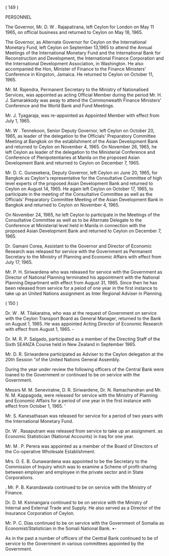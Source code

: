 ( 149 )

PERSONNEL

The Governor, Mr. D. W . Rajapatirana, left Ceylon for London on May 11 1965, on official business and returned to Ceylon on May 18, 1965.

The Governor, as Alternate Governor for Ceylon on the International Monetary Fund, left Ceylon on September 13,1965 to attend the Annual Meetings of the International Monetary Fund and the International Bank for Reconstru­ction and Development, the International Finance Corporation and the Interna­tional Development Association, in Washington. He also accompanied the Hon, Minister of Finance to the Finance Ministers' Conference in Kingston, Jamaica. He returned to Ceylon on October 11, 1965.

Mr. M. Rajendra, Permanent Secretary to the Ministry of Nationalised Services, was appointed as acting Official Member during the period Mr. H. J. Samarakkody was away to attend the Commonwealth Finance Ministers' Conference and the World Bank and Fund Meetings.

Mr. J. Tyagaraja, was re-appointed as Appointed Member with effect from July 1, 1965.

Mr. W . Tennekoon, Senior Deputy Governor, left Ceylon on October 20, 1965, as leader of the delegation to the Officials' Preparatory Committee Meeting at Bangkok on the establishment of the Asian Development Bank and returned to Ceylon on November 4, 1965. On November 26, 1965, he left Ceylon as leader of the delegation to the Ministerial Conference and Conference of Plenipotentiaries at Manila on the proposed Asian Development Bank and returned to Ceylon on December 7, 1965.

Mr. D. C. Gunesekera, Deputy Governor, left Ceylon on June 20, 1965, for Bangkok as Ceylon's representative for the Consultative Committee of high level experts of the proposed Asian Development Bank and returned to Ceylon on August 14, 1965. He again left Ceylon on October 17, 1965, to participate in the meeting of the Consultative Committee as well as the Officials' Preparatory Committee Meeting of the Asian Development Bank in Bangkok and returned to Ceylon on November 4, 1965.

On November 24, 1965, he left Ceylon to participate in the Meetings of the Consultative Committee as well as to be Alternate Delegate to the Conference at Ministerial level held in Manila in connection with the proposed Asian Development Bank and returned to Ceylon on December 7, 1965.

Dr. Gamani Corea, Assistant to the Governor and Director of Economic Research was released for service with the Government as Permanent Secretary to the Ministry of Planning and Economic Affairs with effect from July 17, 1965.

Mr. P. H. Siriwardena who was released for service with the Government as Director of National Planning terminated his appointment with the National Planning Department with effect from August 31, 1965. Since then he has been released from service for a peiod of one year in the first instance to take up an United Nations assignment as Inter Regional Adviser in Planning.

( 150 )

Dr. W . M. Tilakaratna, who was at the request of Government on service with the Ceylon Transport Board as General Manager, returned to the Bank on August 1, 1965. He was appointed Acting Director of Economic Research with effect from August 1, 1965. -

Dr. M. R. P. Salgado, participated as a member of the Directing Staff of the Sixth SEANZA Course held in New Zealand in September 1965.

Mr. D. R. Siriwardene participated as Adviser to the Ceylon delegation at the 20th Session "of the United Nations General Assembly.

During the year under review the following officers of the Central Bank were loaned to the Government or continued to be on service with the Government.

Messrs M. M. Seneviratne, D. R. Siriwardene, Dr. N. Ramachandran and Mr. N. M. Kappagoda, were released for service with the Ministry of Planning and Economic Affairs for a period of one year in the first instance with effect from October 1, 1965. '

Mr. S. Kanesathasan was released for service for a period of two years with the International Monetary Fund.

Dr. W . Rasaputram was released from service to take up an assignment. as Economic Statistician (National Accounts) in Iraq for one year.

Mr. M . P. Perera was appointed as a member of the Board of Directors of the Co-operative Wholesale Establishment.

Mrs. O. E. B. Gunawardena was appointed to be the Secretary to the Commission of Inquiry which was to examine a Scheme of profit-sharing between employer and employee in the private sector and in State Corporations.

. Mr. P. B. Karandawala continued to be on service with the Ministry of Finance.

Dr. D. M. Ksnnangara continued to be on service with the Ministry of Internal and External Trade and Supply. He also served as a Director of the Insurance Corporation of Ceylon.

Mr. P. C. Dias continued to be on service with the Government of Somalia as Economist/Statistician in the Somali National Bank. •-

As in the past a number of officers of the Central Bank continued to be of service to the Government in various committees appointed by the Government.